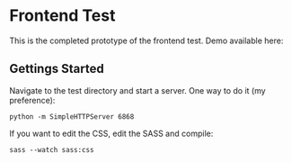 # Frontend Test

This is the completed prototype of the frontend test. Demo available here:


## Gettings Started

Navigate to the test directory and start a server. One way to do it (my preference):
```
python -m SimpleHTTPServer 6868
```

If you want to edit the CSS, edit the SASS and compile:
```
sass --watch sass:css
```